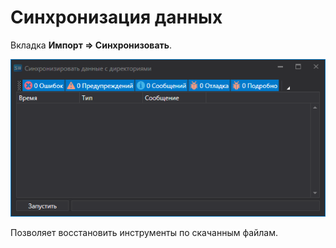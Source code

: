 # Синхронизация данных

Вкладка **Импорт \=\> Синхронизовать**.

![hydra sync](../../../images/hydra_sync.png)

Позволяет восстановить инструменты по скачанным файлам.
